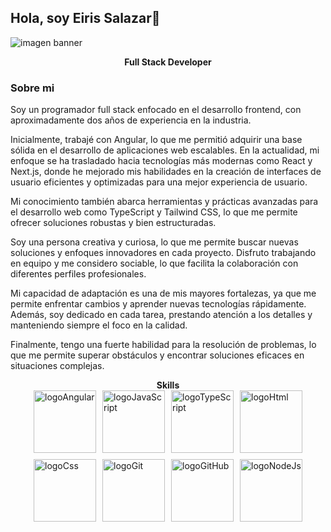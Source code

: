 ##             Hola, soy Eiris Salazar👋

![imagen banner](https://media.licdn.com/dms/image/v2/C5616AQGOfXem4iqqpg/profile-displaybackgroundimage-shrink_350_1400/profile-displaybackgroundimage-shrink_350_1400/0/1660746996615?e=1735171200&v=beta&t=WTpMgV_iHr7fMFNXIBiuIvcfqQRDLboaLQ5cQ_9frEw)
<div align="center">
    <strong>Full Stack Developer</strong>
</div>

### Sobre mi
Soy un programador full stack enfocado en el desarrollo frontend, con aproximadamente dos años de experiencia en la industria.

Inicialmente, trabajé con Angular, lo que me permitió adquirir una base sólida en el desarrollo de aplicaciones web escalables. En la actualidad, mi enfoque se ha trasladado hacia tecnologías más modernas como React y Next.js, donde he mejorado mis habilidades en la creación de interfaces de usuario eficientes y optimizadas para una mejor experiencia de usuario.

Mi conocimiento también abarca herramientas y prácticas avanzadas para el desarrollo web como TypeScript y Tailwind CSS, lo que me permite ofrecer soluciones robustas y bien estructuradas.

Soy una persona creativa y curiosa, lo que me permite buscar nuevas soluciones y enfoques innovadores en cada proyecto. Disfruto trabajando en equipo y me considero sociable, lo que facilita la colaboración con diferentes perfiles profesionales.

Mi capacidad de adaptación es una de mis mayores fortalezas, ya que me permite enfrentar cambios y aprender nuevas tecnologías rápidamente. Además, soy dedicado en cada tarea, prestando atención a los detalles y manteniendo siempre el foco en la calidad.

Finalmente, tengo una fuerte habilidad para la resolución de problemas, lo que me permite superar obstáculos y encontrar soluciones eficaces en situaciones complejas.

<div align="center">
    <strong>Skills</strong>
</div>
<div style="display: flex; justify-content: center; align-items: center; gap: 10px; flex-wrap: wrap; width: 100%;">
  <img src="https://i.imgur.com/nF4ATmr.png" alt="logoAngular" width="100"/>
  <img src="https://i.imgur.com/Yfryayt.png" alt="logoJavaScript" width="100"/>
  <img src="https://i.imgur.com/2hLh0R0.png" alt="logoTypeScript" width="100"/>
  <img src="https://i.imgur.com/c6lTS8w.png" alt="logoHtml" width="100"/>
  <img src="https://i.imgur.com/kkeeC0y.png" alt="logoCss" width="100"/>
  <img src="https://i.imgur.com/9BIdnPs.png" alt="logoGit" width="100"/>
  <img src="https://i.imgur.com/Zcb9ELE.png" alt="logoGitHub" width="100"/>
  <img src="https://i.imgur.com/P7fXRYM.png" alt="logoNodeJs" width="100"/>
</div>


<!--
**eiriselias/eiriselias** is a ✨ _special_ ✨ repository because its `README.md` (this file) appears on your GitHub profile.

Here are some ideas to get you started:

- 🔭 I’m currently working on ...
- 🌱 I’m currently learning ...
- 👯 I’m looking to collaborate on ...
- 🤔 I’m looking for help with ...
- 💬 Ask me about ...
- 📫 How to reach me: ...
- 😄 Pronouns: ...
- ⚡ Fun fact: ...
-->
